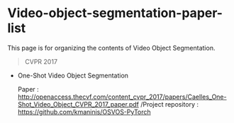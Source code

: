 # Video-object-segmentation-paper-list
This page is for organizing the contents of Video Object Segmentation.

>CVPR 2017
* One-Shot Video Object Segmentation

  Paper : http://openaccess.thecvf.com/content_cvpr_2017/papers/Caelles_One-Shot_Video_Object_CVPR_2017_paper.pdf
  /Project repository : https://github.com/kmaninis/OSVOS-PyTorch
